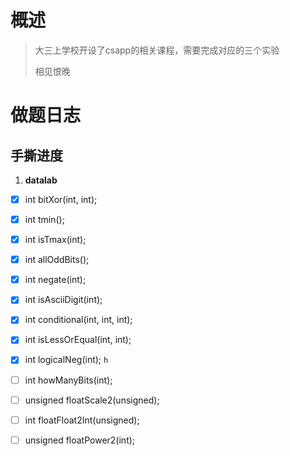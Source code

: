 # 概述

> 大三上学校开设了csapp的相关课程，需要完成对应的三个实验
>
> 相见恨晚

# 做题日志

## 手撕进度

1. **datalab**

- [x] int bitXor(int, int);

- [x] int tmin();

- [x] int isTmax(int);

- [x] int allOddBits();

- [x] int negate(int);

- [x] int isAsciiDigit(int);

- [x] int conditional(int, int, int);

- [x] int isLessOrEqual(int, int);

- [x] int logicalNeg(int); `h`

- [ ] int howManyBits(int);

- [ ] unsigned floatScale2(unsigned);

- [ ] int floatFloat2Int(unsigned);

- [ ] unsigned floatPower2(int);
